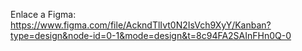 Enlace a Figma:
https://www.figma.com/file/AckndTlIvt0N2IsVch9XyY/Kanban?type=design&node-id=0-1&mode=design&t=8c94FA2SAInFHn0Q-0